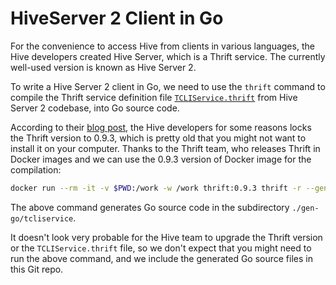 # HiveServer 2 Client in Go

For the convenience to access Hive from clients in various languages, the Hive developers created Hive Server, which is a Thrift service.  The currently well-used version is known as Hive Server 2.

To write a Hive Server 2 client in Go, we need to use the `thrift` command to compile the Thrift service definition file [`TCLIService.thrift`](https://github.com/apache/hive/blob/master/service-rpc/if/TCLIService.thrift) from Hive Server 2 codebase, into Go source code.

According to their [blog post](https://cwiki.apache.org/confluence/display/Hive/HowToContribute), the Hive developers for some reasons locks the Thrift version to 0.9.3, which is pretty old that you might not want to install it on your computer.  Thanks to the Thrift team, who releases Thrift in Docker images and we can use the 0.9.3 version of Docker image for the compilation:

```bash
docker run --rm -it -v $PWD:/work -w /work thrift:0.9.3 thrift -r --gen go if/TCLIService.thrift
```

The above command generates Go source code in the subdirectory `./gen-go/tcliservice`.

It doesn't look very probable for the Hive team to upgrade the Thrift version or the `TCLIService.thrift` file, so we don't expect that you might need to run the above command, and we include the generated Go source files in this Git repo.
